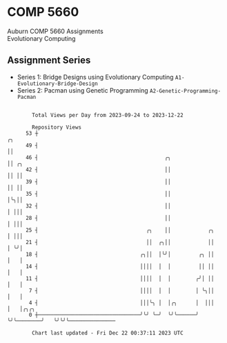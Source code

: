 # COMP 5660
Auburn COMP 5660 Assignments  
Evolutionary Computing

## Assignment Series
- Series 1: Bridge Designs using Evolutionary Computing `A1-Evolutionary-Bridge-Design`
- Series 2: Pacman using Genetic Programming `A2-Genetic-Programming-Pacman`

```

        Total Views per Day from 2023-09-24 to 2023-12-22

        Repository Views
      53 ┼                                                                 ╭╮
      49 ┤                                                                 ││
      46 ┤                                         ╭╮                      ││ ╭╮
      42 ┤                                         ││                      ││ ││
      39 ┤                                         ││                      ││ ││
      35 ┤                                         ││                      │╰╮││
      32 ┤                                         ││                      │ │││
      28 ┤                                         ││                      │ │││
      25 ┤                                   ╭╮    ││            ╭╮        │ │││
      21 ┤                                   ││  ╭╮││            ││        │ ╰╯│
      18 ┤                                 ╭╮││  │╰╯│         ╭╮ ││        │   │
      14 ┤                                 ││││  │  │         ││ ││        │   │
      11 ┤                                 ││││  │  │        ╭╯│ ││        │   │
       7 ┤                                 ││││  │  │        │ ╰╮││        │   │
       4 ┤                                 │││╰╮ │  │╭╮      │  │││        │   │╭╮╭╮
       0 ┼─────────────────────────────────╯╰╯ ╰─╯  ╰╯╰──────╯  ╰╯╰────────╯   ╰╯╰╯╰───────────────

        Chart last updated - Fri Dec 22 00:37:11 2023 UTC
        
```
